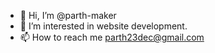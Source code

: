 - 👋 Hi, I’m @parth-maker
- 👀 I’m interested in website development.
- 📫 How to reach me parth23dec@gmail.com

